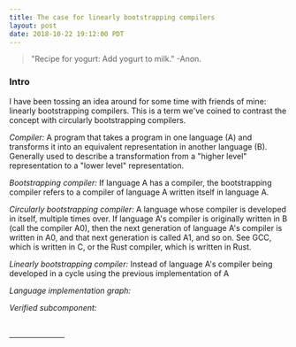 ```yaml
---
title: The case for linearly bootstrapping compilers
layout: post
date: 2018-10-22 19:12:00 PDT
---
```


> "Recipe for yogurt: Add yogurt to milk."
> -Anon.

### Intro

I have been tossing an idea around for some time with friends of mine: linearly
bootstrapping compilers. This is a term we've coined to contrast the concept
with circularly bootstrapping compilers.

*Compiler:* A program that takes a program in one language (A) and transforms
it into an equivalent representation in another language (B). Generally used to
describe a transformation from a "higher level" representation to a "lower
level" representation.

*Bootstrapping compiler:* If language A has a compiler, the bootstrapping
compiler refers to a compiler of language A written itself in language A.

*Circularly bootstrapping compiler:* A language whose compiler is developed in
itself, multiple times over. If language A's compiler is originally written in
B (call the compiler A0), then the next generation of language A's compiler is
written in A0, and that next generation is called A1, and so on. See GCC, which
is written in C, or the Rust compiler, which is written in Rust.

*Linearly bootstrapping compiler:* Instead of language A's compiler being
developed in a cycle using the previous implementation of A

*Language implementation graph:*

*Verified subcomponent:*


<br />
<hr style="width: 100px;" />
<!-- Footnotes -->
